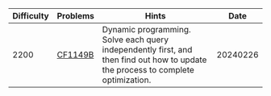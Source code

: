 | Difficulty | Problems | Hints | Date |
| -------- | -------- | -------- | -------- |
| 2200 | [CF1149B](https://codeforces.com/problemset/problem/1149/B) | Dynamic programming. Solve each query independently first, and then find out how to update the process to complete optimization. | 20240226 |